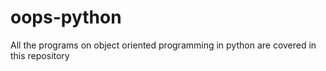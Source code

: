 # oops-python
All the programs on object oriented programming in python are covered in this repository
